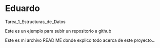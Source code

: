 # Eduardo

Tarea_1_Estructuras_de_Datos

Este es un ejemplo para subir un repositorio a github

Este es mi archivo READ ME donde explico todo acerca de este proyecto...
